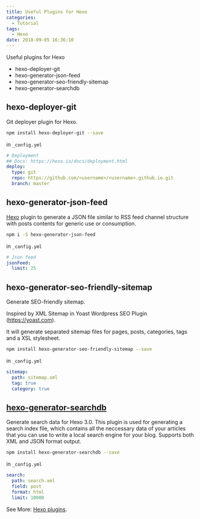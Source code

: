 ```yaml
---
title: Useful Plugins for Hexo
categories:
  - Tutorial
tags:
  - Hexo
date: 2018-09-05 16:36:10
---
```


Useful plugins for Hexo

- hexo-deployer-git
- hexo-generator-json-feed
- hexo-generator-seo-friendly-sitemap
- hexo-generator-searchdb


<!-- more -->

## hexo-deployer-git

Git deployer plugin for Hexo.

```bash
npm install hexo-deployer-git --save
```


in `_config.yml`

```yaml
# Deployment
## Docs: https://hexo.io/docs/deployment.html
deploy:
  type: git
  repo: https://github.com/<username>/<username>.github.io.git
  branch: master
```

## hexo-generator-json-feed

[Hexo][hexo] plugin to generate a JSON file similar to RSS feed channel structure with posts contents for generic use or consumption.

```bash
npm i -S hexo-generator-json-feed
```

in `_config.yml`

```yaml
# Json feed
jsonFeed:
  limit: 25
```

## hexo-generator-seo-friendly-sitemap

Generate SEO-friendly sitemap.

Inspired by XML Sitemap in Yoast Wordpress SEO Plugin (https://yoast.com).

It will generate separated sitemap files for pages, posts, categories, tags and a XSL stylesheet.

```bash
npm install hexo-generator-seo-friendly-sitemap --save
```

in `_config.yml`

```yaml
sitemap:
  path: sitemap.xml
  tag: true
  category: true
```


## [hexo-generator-searchdb][searchdb]

Generate search data for Hexo 3.0. This plugin is used for generating a search index file, which contains all the neccessary data of your articles that you can use to write a local search engine for your blog. Supports both XML and JSON format output.

```bash
npm install hexo-generator-searchdb --save
```

in `_config.yml`

```yaml
search:
  path: search.xml
  field: post
  format: html
  limit: 10000
```

See More: [Hexo plugins][hexo-plugins].


[hexo]: https://hexo.io/
[hexo-plugins]: https://hexo.io/plugins/
[searchdb]: https://github.com/theme-next/hexo-generator-searchdb